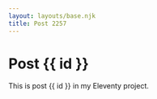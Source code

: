 ```yaml
---
layout: layouts/base.njk
title: Post 2257
---
```


# Post {{ id }}

This is post {{ id }} in my Eleventy project.
